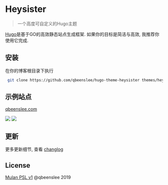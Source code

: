 # Heysister

> 一个高度可自定义的Hugo主题


[ Hugo](https://gohugo.io)是基于GO的高效静态站点生成框架. 如果你的目标是简洁与高效, 我推荐你使用它完成.

## 安装

在你的博客根目录下执行

``` sh
 git clone https://github.com/qbeenslee/hugo-theme-heysister themes/heysister
```

## 示例站点

[qbeenslee.com](https://qbeenslee.com)

<img src="https://qbeenslee-1259354687.cos.ap-shanghai.myqcloud.com/2022/04/qbeensleehomepage.png">
<img src="https://qbeenslee-1259354687.cos.ap-shanghai.myqcloud.com/2022/04/qbeensleearticle.png">


## 更新

更多更新细节, 查看 [changlog](changlog.md)

## License

[Mulan PSL v1](http://license.coscl.org.cn/MulanPSL) @qbeenslee 2019
